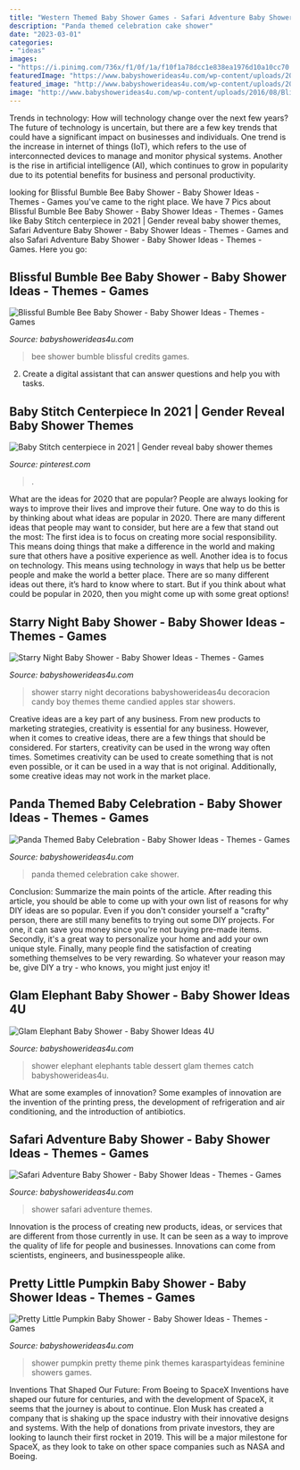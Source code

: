 ```yaml
---
title: "Western Themed Baby Shower Games - Safari Adventure Baby Shower"
description: "Panda themed celebration cake shower"
date: "2023-03-01"
categories:
- "ideas"
images:
- "https://i.pinimg.com/736x/f1/0f/1a/f10f1a78dcc1e838ea1976d10a10cc70.jpg"
featuredImage: "https://www.babyshowerideas4u.com/wp-content/uploads/2016/03/Baby-Shower-Elephants-Dessert-Table.jpg"
featured_image: "http://www.babyshowerideas4u.com/wp-content/uploads/2018/03/Pretty-Little-Pumpkin-Baby-Shower-Sugar-Cookie.jpg"
image: "http://www.babyshowerideas4u.com/wp-content/uploads/2016/08/Blissful-Bumble-Bee-Baby-Shower-Table.jpg"
---
```



Trends in technology: How will technology change over the next few years?
The future of technology is uncertain, but there are a few key trends that could have a significant impact on businesses and individuals. One trend is the increase in internet of things (IoT), which refers to the use of interconnected devices to manage and monitor physical systems. Another is the rise in artificial intelligence (AI), which continues to grow in popularity due to its potential benefits for business and personal productivity.

	

		
looking for Blissful Bumble Bee Baby Shower - Baby Shower Ideas - Themes - Games you've came to the right place. We have 7 Pics about Blissful Bumble Bee Baby Shower - Baby Shower Ideas - Themes - Games like Baby Stitch centerpiece in 2021 | Gender reveal baby shower themes, Safari Adventure Baby Shower - Baby Shower Ideas - Themes - Games and also Safari Adventure Baby Shower - Baby Shower Ideas - Themes - Games. Here you go:
		
    
## Blissful Bumble Bee Baby Shower - Baby Shower Ideas - Themes - Games

<img loading=lazy src="http://www.babyshowerideas4u.com/wp-content/uploads/2016/08/Blissful-Bumble-Bee-Baby-Shower-Table.jpg" onerror="this.onerror=null;this.src='https://tse1.mm.bing.net/th?id=OIP.2BA8qw7zrryWEIaFMjcBNgHaLH&amp;pid=15.1';" alt="Blissful Bumble Bee Baby Shower - Baby Shower Ideas - Themes - Games">

_Source: babyshowerideas4u.com_

>bee shower bumble blissful credits games. 

	

2. Create a digital assistant that can answer questions and help you with tasks.

    
## Baby Stitch Centerpiece In 2021 | Gender Reveal Baby Shower Themes

<img loading=lazy src="https://i.pinimg.com/736x/f1/0f/1a/f10f1a78dcc1e838ea1976d10a10cc70.jpg" onerror="this.onerror=null;this.src='https://tse2.mm.bing.net/th?id=OIP.w95uoHh6C0mugE3aS1oZ2AHaJ4&amp;pid=15.1';" alt="Baby Stitch centerpiece in 2021 | Gender reveal baby shower themes">

_Source: pinterest.com_

>. 

	

What are the ideas for 2020 that are popular?
People are always looking for ways to improve their lives and improve their future. One way to do this is by thinking about what ideas are popular in 2020. There are many different ideas that people may want to consider, but here are a few that stand out the most: 
The first idea is to focus on creating more social responsibility. This means doing things that make a difference in the world and making sure that others have a positive experience as well. Another idea is to focus on technology. This means using technology in ways that help us be better people and make the world a better place. 
There are so many different ideas out there, it’s hard to know where to start. But if you think about what could be popular in 2020, then you might come up with some great options!

    
## Starry Night Baby Shower - Baby Shower Ideas - Themes - Games

<img loading=lazy src="http://www.babyshowerideas4u.com/wp-content/uploads/2016/09/Starry-Night-Baby-Shower-Candied-Apples.jpg" onerror="this.onerror=null;this.src='https://tse2.mm.bing.net/th?id=OIP.d3Oqj8h7n6iIgZmco2JIUQHaJ4&amp;pid=15.1';" alt="Starry Night Baby Shower - Baby Shower Ideas - Themes - Games">

_Source: babyshowerideas4u.com_

>shower starry night decorations babyshowerideas4u decoracion candy boy themes theme candied apples star showers. 

	

Creative ideas are a key part of any business. From new products to marketing strategies, creativity is essential for any business. However, when it comes to creative ideas, there are a few things that should be considered. For starters, creativity can be used in the wrong way often times. Sometimes creativity can be used to create something that is not even possible, or it can be used in a way that is not original. Additionally, some creative ideas may not work in the market place.

    
## Panda Themed Baby Celebration - Baby Shower Ideas - Themes - Games

<img loading=lazy src="http://www.babyshowerideas4u.com/wp-content/uploads/2017/10/Panda-Themed-Baby-Celebration-Cake.jpg" onerror="this.onerror=null;this.src='https://tse1.mm.bing.net/th?id=OIP.ZdHUv9iudEGB3T9rYbzvEwHaLH&amp;pid=15.1';" alt="Panda Themed Baby Celebration - Baby Shower Ideas - Themes - Games">

_Source: babyshowerideas4u.com_

>panda themed celebration cake shower. 

	

Conclusion: Summarize the main points of the article.
After reading this article, you should be able to come up with your own list of reasons for why DIY ideas are so popular. Even if you don't consider yourself a "crafty" person, there are still many benefits to trying out some DIY projects. For one, it can save you money since you're not buying pre-made items. Secondly, it's a great way to personalize your home and add your own unique style. Finally, many people find the satisfaction of creating something themselves to be very rewarding. So whatever your reason may be, give DIY a try - who knows, you might just enjoy it!

    
## Glam Elephant Baby Shower - Baby Shower Ideas 4U

<img loading=lazy src="https://www.babyshowerideas4u.com/wp-content/uploads/2016/03/Baby-Shower-Elephants-Dessert-Table.jpg" onerror="this.onerror=null;this.src='https://tse3.mm.bing.net/th?id=OIP.CiglbtClj2x7q84rxuMmsQHaFj&amp;pid=15.1';" alt="Glam Elephant Baby Shower - Baby Shower Ideas 4U">

_Source: babyshowerideas4u.com_

>shower elephant elephants table dessert glam themes catch babyshowerideas4u. 

	

What are some examples of innovation?
Some examples of innovation are the invention of the printing press, the development of refrigeration and air conditioning, and the introduction of antibiotics.

    
## Safari Adventure Baby Shower - Baby Shower Ideas - Themes - Games

<img loading=lazy src="https://babyshowerideas4u.com/wp-content/uploads/2017/04/Safari-Adventure-Baby-Shower-Guest-Centerpiece-600x762.jpg" onerror="this.onerror=null;this.src='https://tse4.mm.bing.net/th?id=OIP.3oBekOa8bc4hsjDDqGd7xQHaJZ&amp;pid=15.1';" alt="Safari Adventure Baby Shower - Baby Shower Ideas - Themes - Games">

_Source: babyshowerideas4u.com_

>shower safari adventure themes. 

	

Innovation is the process of creating new products, ideas, or services that are different from those currently in use. It can be seen as a way to improve the quality of life for people and businesses. Innovations can come from scientists, engineers, and businesspeople alike.

    
## Pretty Little Pumpkin Baby Shower - Baby Shower Ideas - Themes - Games

<img loading=lazy src="http://www.babyshowerideas4u.com/wp-content/uploads/2018/03/Pretty-Little-Pumpkin-Baby-Shower-Sugar-Cookie.jpg" onerror="this.onerror=null;this.src='https://tse4.mm.bing.net/th?id=OIP.85ND2gK7KirvxgJQKMUxHQHaLG&amp;pid=15.1';" alt="Pretty Little Pumpkin Baby Shower - Baby Shower Ideas - Themes - Games">

_Source: babyshowerideas4u.com_

>shower pumpkin pretty theme pink themes karaspartyideas feminine showers games. 

	

Inventions That Shaped Our Future: From Boeing to SpaceX
Inventions have shaped our future for centuries, and with the development of SpaceX, it seems that the journey is about to continue. Elon Musk has created a company that is shaking up the space industry with their innovative designs and systems. With the help of donations from private investors, they are looking to launch their first rocket in 2019. This will be a major milestone for SpaceX, as they look to take on other space companies such as NASA and Boeing.

